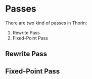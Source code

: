 # Passes

There are two kind of passes in Thorin:

1. Rewrite Pass
2. Fixed-Point Pass

## Rewrite Pass

## Fixed-Point Pass

